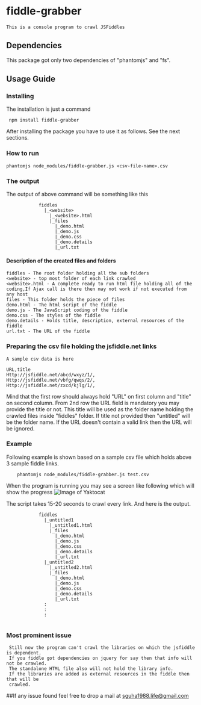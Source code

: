 # fiddle-grabber
	This is a console program to crawl JSFiddles

## Dependencies
This package got only two dependencies of "phantomjs" and "fs".

## Usage Guide
### Installing

The installation is just a command

```
 npm install fiddle-grabber
```

After installing the package you have to use it as follows. See the next sections.

### How to run
```	
phantomjs node_modules/fiddle-grabber.js <csv-file-name>.csv
```

### The output

The output of above command will be something like this

```
			fiddles
			  |_<website>
			  	|_<website>.html
			  	|_files
			  	  |_demo.html
			  	  |_demo.js
			  	  |_demo.css
			  	  |_demo.details
			  	  |_url.txt
```			  	  

#### Description of the created files and folders
```
fiddles - The root folder holding all the sub folders
<website> - top most folder of each link crawled
<website>.html - A complete ready to run html file holding all of the coding,If Ajax call is there then may not work if not executed from any host
files - This folder holds the piece of files
demo.html - The html script of the fiddle
demo.js - The JavaScript coding of the fiddle
demo.css - The styles of the fiddle
demo.details - Holds title, description, external resources of the fiddle
url.txt - The URL of the fiddle
```
### Preparing the csv file holding the jsfiddle.net links
	
	A sample csv data is here
```
URL,title
Http://jsfiddle.net/abcd/wxyz/1/,
Http://jsfiddle.net/vbfg/qwqs/2/,
Http://jsfiddle.net/zxcd/kjlg/1/,
```	
 Mind that the first row should always hold "URL" on first column and "title" on second column.
 From 2nd row the URL field is mandatory you may provide the title or not. This title will be used as the folder name holding the crawled files inside "fiddles" folder. If title not provided then "untitled<index>"
 will be the folder name. If the URL doesn't contain a valid link then the URL will be ignored.

### Example
Following example is shown based on a sample csv file which holds above 3 sample fiddle links.
```
	phantomjs node_modules/fiddle-grabber.js test.csv	    
```
When the program is running you may see a screen like following which will show the progress
	![Image of Yaktocat](http://i.imgur.com/f9PzfJz.png)

The script takes 15-20 seconds to crawl every link. And here is the output.

```
			fiddles
			  |_untitled1
			  	|_untitled1.html
			  	|_files
			  	  |_demo.html
			  	  |_demo.js
			  	  |_demo.css
			  	  |_demo.details
			  	  |_url.txt
			  |_untitled2
			  	|_untitled2.html
			  	|_files
			  	  |_demo.html
			  	  |_demo.js
			  	  |_demo.css
			  	  |_demo.details
			  	  |_url.txt
			  :
			  :
			  :	  			  
			  	  
```
### Most prominent issue

```
 Still now the program can't crawl the libraries on which the jsfiddle is dependent.
 If you fiddle got dependencies on jquery for say then that info will not be crawled.
 The standalone HTML file also will not hold the library info. 
 If the libraries are added as external resources in the fiddle then that will be
 crawled.
```

##If any issue found feel free to drop a mail at sguha1988.life@gmail.com
